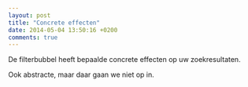 ```yaml
---
layout: post
title: "Concrete effecten"
date: 2014-05-04 13:50:16 +0200
comments: true
---
```

De filterbubbel heeft bepaalde concrete effecten op uw zoekresultaten.
<!-- more -->
Ook abstracte, maar daar gaan we niet op in.